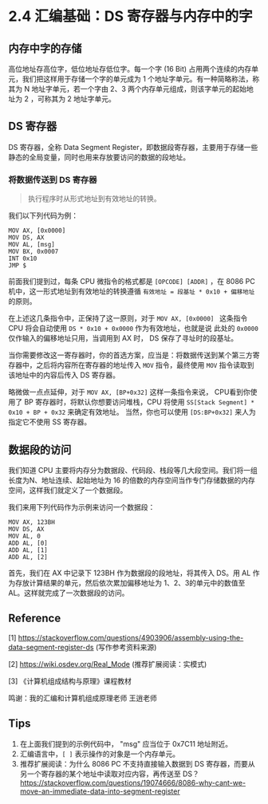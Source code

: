# 2.4 汇编基础：DS 寄存器与内存中的字

## 内存中字的存储

高位地址存高位字，低位地址存低位字。每一个字 (16 Bit) 占用两个连续的内存单元，我们把这样用于存储一个字的单元成为 1 个地址字单元。有一种简略称法，称其为 N 地址字单元，若一个字由 2、3 两个内存单元组成，则该字单元的起始地址为 2 ，可称其为 2 地址字单元。

## DS 寄存器

DS 寄存器，全称 Data Segment Register，即数据段寄存器，主要用于存储一些静态的全局变量，同时也用来存放要访问的数据的段地址。

### 将数据传送到 DS 寄存器

> 执行程序时从形式地址到有效地址的转换。

我们以下列代码为例：
```assembly
MOV AX, [0x0000]
MOV DS, AX
MOV AL, [msg]
MOV BX, 0x0007  
INT 0x10    
JMP $
```

前面我们提到过，每条 CPU 微指令的格式都是 ```[OPCODE] [ADDR]``` ，在 8086 PC 机中，这一形式地址到有效地址的转换遵循 ``` 有效地址 = 段基址 * 0x10 + 偏移地址 ``` 的原则。

在上述这几条指令中，正保持了这一原则，对于 ```MOV AX, [0x0000] ``` 这条指令 CPU 将会自动使用 ``` DS * 0x10 + 0x0000 ``` 作为有效地址，也就是说 此处的 ```0x0000``` 仅作输入的偏移地址只用，当调用到 AX 时， DS 保存了寻址时的段基址。

当你需要修改这一寄存器时，你的首选方案，应当是：将数据传送到某个第三方寄存器中，之后将内容所在寄存器的地址传入 ```MOV``` 指令，最终使用 ```MOV``` 指令读取到该地址中的内容后传入 DS 寄存器。

略微做一点点延伸，对于 ``` MOV AX, [BP+0x32] ``` 这样一条指令来说， CPU看到你使用了 BP 寄存器时，将默认你想要访问堆栈，CPU 将使用 ``` SS[Stack Segment] * 0x10 + BP + 0x32 ``` 来确定有效地址。 当然，你也可以使用 ``` [DS:BP+0x32] ``` 来人为指定它不使用 SS 寄存器。

## 数据段的访问

我们知道 CPU 主要将内存分为数据段、代码段、栈段等几大段空间。我们将一组长度为N、地址连续、起始地址为 16 的倍数的内存空间当作专门存储数据的内存空间，这样我们就定义了一个数据段。

我们来用下列代码作为示例来访问一个数据段：
```assembly
MOV AX, 123BH
MOV DS, AX
MOV AL, 0
ADD AL, [0]
ADD AL, [1]
ADD AL, [2]
```

首先，我们在 AX 中记录下 123BH 作为数据段的段地址，将其传入  DS。用 AL 作为存放计算结果的单元，然后依次累加偏移地址为 1、2、3的单元中的数值至 AL。这样就完成了一次数据段的访问。

## Reference

[1] https://stackoverflow.com/questions/4903906/assembly-using-the-data-segment-register-ds (写作参考资料来源)

[2] https://wiki.osdev.org/Real_Mode (推荐扩展阅读：实模式)

[3] 《计算机组成结构与原理》课程教材

鸣谢：我的汇编和计算机组成原理老师 王逍老师

## Tips

1. 在上面我们提到的示例代码中， "msg" 应当位于 0x7C11 地址附近。
2. 汇编语言中，```[ ]``` 表示操作的对象是一个内存单元。
3. 推荐扩展阅读：为什么 8086 PC 不支持直接输入数据到 DS 寄存器，而要从另一个寄存器的某个地址中读取对应内容，再传送至 DS？  https://stackoverflow.com/questions/19074666/8086-why-cant-we-move-an-immediate-data-into-segment-register